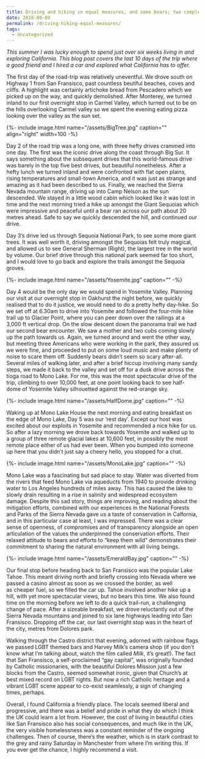 ```yaml
---
title: Driving and hiking in equal measures, and some bears; two complete amateurs on a Californian road-trip.
date: 2018-09-09
permalink: /driving-hiking-equal-measures/
tags:
  - Uncategorized
---
```


_This summer I was lucky enough to spend just over six weeks living in and exploring California. This blog post covers the last 10 days of the trip where a good friend and I hired a car and explored what California has to offer._

The first day of the road-trip was relatively uneventful. We drove south on Highway 1 from San Fransisco, past countless beutiful beaches, coves and cliffs. A highlight was certainly artichoke bread from Pescadero which we picked up on the way, and quickly demolished. After Monterey, we turned inland to our first overnight stop in Carmel Valley, which turned out to be on the hills overlooking Carmel valley so we spent the evening eating pizza looking over the valley as the sun set.

{%- include image.html name="/assets/BigTree.jpg" caption="" align="right" width=100 -%}

Day 2 of the road trip was a long one, with three hefty drives crammed into one day. The first was the iconic drive along the coast through Big Sur. It says something about the subsequent drives that this world-famous drive was barely in the top five best drives, but beautiful nonetheless. After a hefty lunch we turned inland and were confronted with flat open plains, rising temperatures and small-town America, and it was just as strange and amazing as it had been described to us. Finally, we reached the Sierra Nevada mountain range, driving up into Camp Nelson as the sun descended. We stayed in a little wood cabin which looked like it was lost in time and the next morning tried a hike up amongst the Giant Sequoias which were impressive and peaceful until a bear ran across our path about 20 metres ahead. Safe to say we quickly descended the hill, and continued our drive.

Day 3’s drive led us through Sequoia National Park, to see some more giant trees. It was well worth it, driving amongst the Sequoias felt truly magical, and allowed us to see General Sherman (Right), the largest tree in the world by volume. Our brief drive through this national park seemed far too short, and I would love to go back and explore the trails amongst the Sequoia groves.


{%- include image.html name="/assets/Yosemite.jpg" caption="" -%}

Day 4 would be the only day we would spend in Yosemite Valley. Planning our visit at our overnight stop in Oakhurst the night before, we quickly realised that to do it justice, we would need to do a pretty hefty day-hike. So we set off at 6.30am to drive into Yosemite and followed the four-mile hike trail up to Glacier Point, where you can peer down over the railings at a 3,000 ft vertical drop. On the slow descent down the panorama trail we had our second bear encounter. We saw a mother and two cubs coming slowly up the path towards us. Again, we turned around and went the other way, but meeting three Americans who were working in the park, they assured us we were fine, and proceeded to put on some loud music and make plenty of noise to scare them off. Suddenly bears didn’t seem so scary after-all. Several miles of walking later, and after a brief hiccup involving many sandy steps, we made it back to the valley and set off for a dusk drive across the tioga road to Mono Lake. For me, this was the most spectacular drive of the trip, climbing to over 10,000 feet, at one point looking back to see half-dome of Yosemite Valley silhouetted against the red-orange sky.

{%- include image.html name="/assets/HalfDome.jpg" caption="" -%}

Waking up at Mono Lake House the next morning and eating breakfast on the edge of Mono Lake, Day 5 was our &#8216;rest day&#8217;. Except our host was excited about our exploits in Yosemite and recommended a nice hike for us. So after a lazy morning we drove back towards Yosemite and walked up to a group of three remote glacial lakes at 10,600 feet, in possibly the most remote place either of us had ever been. When you bumped into someone up here that you didn’t just say a cheery hello, you stopped for a chat.

{%- include image.html name="/assets/MonoLake.jpg" caption="" -%}

Mono Lake was a fascinating but sad place to stay. Water was diverted from the rivers that feed Mono Lake via aqueducts from 1940 to provide drinking water to Los Angeles hundreds of miles away. This has caused the lake to slowly drain resulting in a rise in salinity and widespread ecosystem damage. Despite this sad story, things are improving, and reading about the mitigation efforts, combined with our experiences in the National Forests and Parks of the Sierra Nevada gave us a taste of conservation in Calfornia, and in this particular case at least, I was impressed. There was a clear sense of openness, of compromises and of transparency alongside an open articulation of the values the underpinned the conservation efforts. Their relaxed attitude to bears and efforts to &#8220;keep them wild&#8221; demonstrates their commitment to sharing the natural environment with all living beings.

{%- include image.html name="/assets/EmeraldBay.jpg" caption="" -%}

Our final stop before heading back to San Fransisco was the popular Lake Tahoe. This meant driving north and briefly crossing into Nevada where we passed a casino almost as soon as we crossed the border, as well as cheaper fuel, so we filled the car up. Tahoe involved another hike up a hill, with yet more spectacular views, but no bears this time. We also found time on the morning before we left to do a quick trail-run, a challenging change of pace. After a sizeable breakfast, we drove reluctantly out of the Sierra Nevada mountains and joined to six lane highways leading into San Fransisco. Dropping off the car, our last overnight stop was in the heart of the city, metres from Dolores park.

Walking through the Castro district that evening, adorned with rainbow flags we passed LGBT themed bars and Harvey Milk’s camera shop (if you don’t know what I’m talking about, watch the film called _Milk_, it’s great!). The fact that San Fransisco, a self-proclaimed &#8220;gay capital&#8221;, was originally founded by Catholic missionaries, with the beautiful Dolores Mission just a few blocks from the Castro, seemed somewhat ironic, given that Church’s at best mixed record on LGBT rights. But now a rich Catholic heritage and a vibrant LGBT scene appear to co-exist seamlessly, a sign of changing times, perhaps.

Overall, I found California a friendly place. The locals seemed liberal and progressive, and there was a belief and pride in what they do which I think the UK could learn a lot from. However, the cost of living in beautiful cities like San Fransisco also has social consequences, and much like in the UK, the very visible homelessness was a constant reminder of the ongoing challenges. Then of course, there’s the weather, which is in stark contrast to the grey and rainy Saturday in Manchester from where I’m writing this. If you ever get the chance, I highly recommend a visit.
